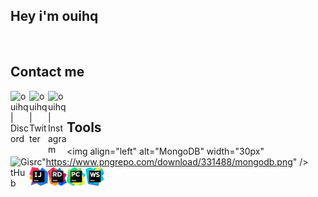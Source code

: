 ## Hey i'm ouihq


<br />

## Contact me
[<img align="left" alt="ouihq | Discord" width="30px" src="https://seeklogo.com/images/D/discord-color-logo-E5E6DFEF80-seeklogo.com.png" />](https://aurelis.xyz/discord)
[<img align="left" alt="ouihq | Twitter" width="30px" src="https://upload.wikimedia.org/wikipedia/de/9/9f/Twitter_bird_logo_2012.svg" />](https://twitter.com/ouihq1)
[<img align="left" alt="ouihq | Instagram" width="30px" src="https://upload.wikimedia.org/wikipedia/commons/thumb/e/e7/Instagram_logo_2016.svg/2000px-Instagram_logo_2016.svg.png" />](https://www.youtube.com/watch?v=dQw4w9WgXcQ)

<br />

## Tools
<img align="left" alt="MongoDB" width="30px" src"https://www.pngrepo.com/download/331488/mongodb.png" />
<img align="left" alt="GitHub" width="30px" src="https://ilkerkaran.com/img/github-light.png" />
<img align="left" alt="InteliJ" width="30px" src="https://github.com/ouihq/ouihq/blob/main/icons/intelij.png" />
<img align="left" alt="Rider" width="30px" src="https://github.com/ouihq/ouihq/blob/main/icons/rider.png" />
<img align="left" alt="PyCharm" width="30px" src="https://github.com/ouihq/ouihq/blob/main/icons/pycharm.png" />
<img align="left" alt="WebStorm" width="30px" src="https://github.com/ouihq/ouihq/blob/main/icons/webstorm.png" />
